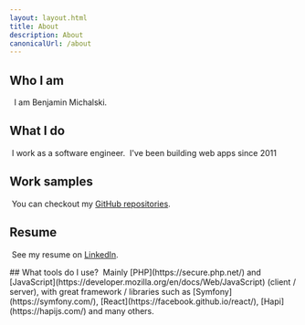 ```yaml
---
layout: layout.html
title: About
description: About
canonicalUrl: /about
---
```

## Who I am
<i class="fa fa-male"></i>&nbsp;&nbsp;I am Benjamin Michalski.
## What I do
<i class="fa fa-briefcase"></i>&nbsp;I work as a software engineer.
<i class="fa fa-clock-o"></i>&nbsp;I've been building web apps since 2011<span id="years-counter-wrapper" style="display: none;"> (<span id="years-counter"></span> years, and counting)<span>.
## Work samples
<i class="fa fa-github"></i>&nbsp;You can checkout my [GitHub repositories](https://github.com/bmichalski).
## Resume
<i class="fa fa-linkedin-square"></i>&nbsp;See my resume on [LinkedIn](https://www.linkedin.com/in/benmichalski).
<div id="contact-info-wrapper" style="display: none;"><h2>Contact me</h2><span><i class="fa fa-envelope"></i> By email: <a id="email"></a></span></div>
## What tools do I use?
<i class="fa fa-wrench"></i>&nbsp;Mainly [PHP](https://secure.php.net/) and [JavaScript](https://developer.mozilla.org/en/docs/Web/JavaScript) (client / server), with great framework / libraries such as [Symfony](https://symfony.com/), [React](https://facebook.github.io/react/), [Hapi](https://hapijs.com/) and many others.

<script type="text/javascript">
  'use strict'
  
  var parts = [
   'b',
   'e',
   'n',
   'j',
   'a',
   'm',
   'i',
   'n',
   '.',
   'm',
   'i',
   'c',
   'h',
   'a',
   'l',
   's',
   'k',
   'i',
   '@',
   'g',
   'm',
   'a',
   'i',
   'l',
   '.',
   'c',
   'o',
   'm',
  ]
  
  var full = parts.join('')

  $('#document').ready(function () {
    $('#years-counter').html(((new Date).getFullYear() - 2011) + 1)
    
    $('#email').html(full)
    $('#email').attr('href', 'mailto:' + full)
    
    $('#years-counter-wrapper').show()
    $('#contact-info-wrapper').show()
  })
</script>